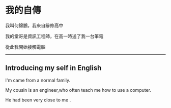 <!doctype html>
<html>
  <head>
    <meta charset="UTF-8">
    <title> self introduce </title>
    </head>
  <body>
    <h1>我的自傳</h1>
      <p> 我叫何錦鵬，我來自辭修高中</p>
      <p>我的堂哥是資訊工程師，在高一時送了我一台筆電</p>
<p>從此我開始接觸電腦</p>
      <hr>
      <h2>Introducing my self in English</h2>
     <p>  I'm came from a normal family.</p>
 <p>My cousin is an engineer,who often teach me how to use a computer.</p>
     <p>He had been very close to me .</p>
    </body>
  </html>
